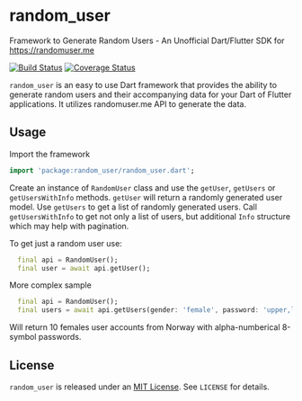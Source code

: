 # random_user
Framework to Generate Random Users - An Unofficial Dart/Flutter SDK for https://randomuser.me

[![Build Status](https://travis-ci.org/olexale/random_user.svg?branch=master)](https://travis-ci.org/olexale/random_user) [![Coverage Status](https://coveralls.io/repos/github/olexale/random_user/badge.svg?branch=master)](https://coveralls.io/github/olexale/random_user?branch=master)

`random_user` is an easy to use Dart framework that provides the ability to generate random users and their accompanying data for your Dart of Flutter applications. It utilizes randomuser.me API to generate the data.

## Usage
Import the framework
```dart
import 'package:random_user/random_user.dart';
```
Create an instance of `RandomUser` class and use the `getUser`, `getUsers` or `getUsersWithInfo` methods.
`getUser` will return a randomly generated user model.
Use `getUsers` to get a list of randomly generated users.
Call `getUsersWithInfo` to get not only a list of users, but additional `Info` structure which may help with pagination.

To get just a random user use:
```dart
  final api = RandomUser();
  final user = await api.getUser();
```

More complex sample
```dart
  final api = RandomUser();
  final users = await api.getUsers(gender: 'female', password: 'upper,lower,number,8', nationalities: 'NO', results: 10);
```
Will return 10 females user accounts from Norway with alpha-numberical 8-symbol passwords.

## License
`random_user` is released under an [MIT License](https://opensource.org/licenses/MIT). See `LICENSE` for details.
